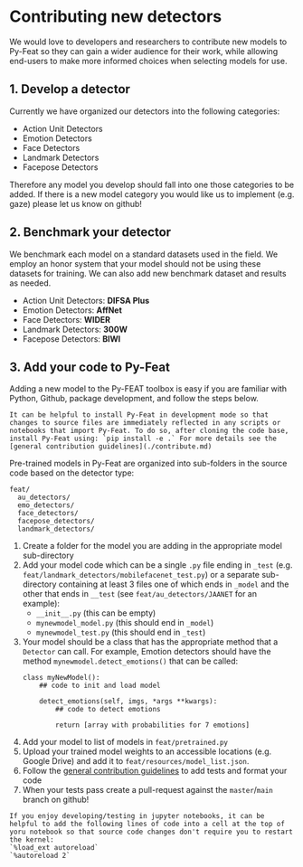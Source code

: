 # Contributing new detectors

We would love to developers and researchers to contribute new models to Py-Feat so they can gain a wider audience for their work, while allowing end-users to make more informed choices when selecting models for use. 

## 1. Develop a detector
Currently we have organized our detectors into the following categories:
- Action Unit Detectors
- Emotion Detectors
- Face Detectors
- Landmark Detectors
- Facepose Detectors

Therefore any model you develop should fall into one those categories to be added. If there is a new model  category you would like us to implement (e.g. gaze) please let us know on github!

## 2. Benchmark your detector

We benchmark each model on a standard datasets used in the field. We employ an honor system that your model should not be using these datasets for training. We can also add new benchmark dataset and results as needed.

- Action Unit Detectors: **DIFSA Plus**
- Emotion Detectors: **AffNet**
- Face Detectors: **WIDER**
- Landmark Detectors: **300W**
- Facepose Detectors: **BIWI**

## 3. Add your code to Py-Feat

Adding a new model to the Py-FEAT toolbox is easy if you are familiar with Python, Github, package development, and follow the steps below.

```{note}
It can be helpful to install Py-Feat in development mode so that changes to source files are immediately reflected in any scripts or notebooks that import Py-Feat. To do so, after cloning the code base, install Py-Feat using: `pip install -e .` For more details see the [general contribution guidelines](./contribute.md)
```

Pre-trained models in Py-Feat are organized into sub-folders in the source code based on the detector type:

```
feat/
  au_detectors/
  emo_detectors/
  face_detectors/
  facepose_detectors/
  landmark_detectors/
```

1. Create a folder for the model you are adding in the appropriate model sub-directory 
2. Add your model code which can be a single `.py` file ending in `_test` (e.g. `feat/landmark_detectors/mobilefacenet_test.py`) or a separate sub-directory containing at least 3 files one of which ends in `_model` and the other that ends in `__test` (see `feat/au_detectors/JAANET` for an example): 
    - `__init__.py` (this can be empty)
    - `mynewmodel_model.py` (this should end in `_model`)
    - `mynewmodel_test.py` (this should end in `_test`)
4. Your model should be a class that has the appropriate method that a `Detector` can call. For example, Emotion detectors should have the method `mynewmodel.detect_emotions()` that can be called: 
    ```
    class myNewModel(): 
        ## code to init and load model
        
        detect_emotions(self, imgs, *args **kwargs):
            ## code to detect emotions
        
            return [array with probabilities for 7 emotions]
    ```
5. Add your model to list of models in `feat/pretrained.py` 
6. Upload your trained model weights to an accessible locations (e.g. Google Drive) and add it to `feat/resources/model_list.json`. 
7. Follow the [general contribution guidelines](./contribute.md) to add tests and format your code
8. When your tests pass create a pull-request against the `master`/`main` branch on github!

```{note}
If you enjoy developing/testing in jupyter notebooks, it can be helpful to add the following lines of code into a cell at the top of yoru notebook so that source code changes don't require you to restart the kernel:   
`%load_ext autoreload`  
`%autoreload 2`
```